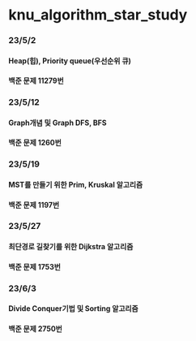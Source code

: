 # knu_algorithm_star_study

### 23/5/2
#### Heap(힙), Priority queue(우선순위 큐)
#### 백준 문제 11279번

### 23/5/12
#### Graph개념 및 Graph DFS, BFS
#### 백준 문제 1260번

### 23/5/19
#### MST를 만들기 위한 Prim, Kruskal 알고리즘
#### 백준 문제 1197번

### 23/5/27
#### 최단경로 길찾기를 위한 Dijkstra 알고리즘
#### 백준 문제 1753번

### 23/6/3
#### Divide Conquer기법 및 Sorting 알고리즘
#### 백준 문제 2750번
